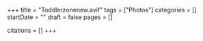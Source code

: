 +++
title = "Toddlerzonenew.avif"
tags = ["Photos"]
categories = []
startDate = ""
draft = false
pages = []

citations = []
+++
